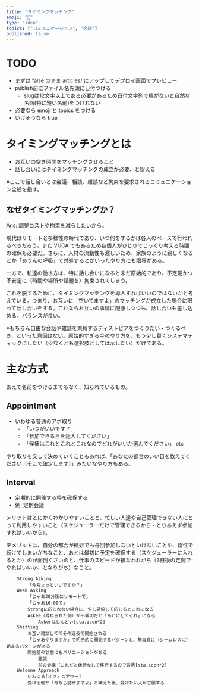 ```yaml
---
title: "タイミングマッチング"
emoji: "👫"
type: "idea"
topics: ["コミュニケーション", "会議"]
published: false
---
```


# TODO
- まずは false のまま articles/ にアップしてデプロイ画面でプレビュー
- publish前にファイル名先頭に日付つける
    - slugは12文字以上である必要があるため日付文字列で稼がないと自然な名前(特に短い名前)をつけれない
- 必要なら emoji と topics をつける
- いけそうなら true

# タイミングマッチングとは
- お互いの空き時間をマッチングさせること
- 話し合いにはタイミングマッチングの成立が必要、と捉える

※ここで話し合いとは会議、相談、雑談など拘束を要求されるコミュニケーション全般を指す。

## なぜタイミングマッチングか？
Ans: 調整コストや拘束を減らしたいから。

現代はリモートと多様性の時代であり、いつ何をするかは各人のペースで行われるべきだろう。また VUCA でもあるため各個人がひとりでじっくり考える時間の確保も必要だ。さらに、人材の流動性も激しいため、家族のように親しくなるとか「あうんの呼吸」で対処するとかいったやり方にも限界がある。

一方で、私達の働き方は、特に話し合いになると未だ原始的であり、不定期かつ不安定に（時間や場所や話題を）拘束されてしまう。

これを脱するために、タイミングマッチングを導入すればいいのではないかと考えている。つまり、お互いに「空いてますよ」のマッチングが成立した場合に限って話し合いをする。これならお互いの事情に配慮しつつも、話し合いも差し込める。バランスが良い。

※もちろん自由な会話や雑談を束縛するディストピアをつくりたい・つくるべき、といった意図はない。原始的すぎる今のやり方を、もう少し賢くシステマティックにしたい（少なくとも選択肢としては示したい）だけである。

# 主な方式
あえて名前をつけるまでもなく、知られているもの。

## Appointment
- いわゆる普通のアポ取り
    - 「いつがいいです？」
    - 「参加できる日を記入してください」
    - 「候補はこれとこれとこれなのでどれがいいか選んでください」 etc

やり取りを交して決めていくこともあれば、「あなたの都合のいい日を教えてください（そこで確定します）」みたいなやり方もある。

## Interval
- 定期的に開催する枠を確保する
- 例: 定例会議

メリットはとにかくわかりやすいことと、忙しい人達や自己管理できない人にとって利用しやすいこと（スケジューラーだけで管理できるから・とりあえず参加すればいいから）。

デメリットは、自分の都合が微妙でも毎回参加しないといけないことや、惰性で続けてしまいがちなこと、あとは最初に予定を確保する（スケジューラーに入れるとか）のが面倒くさいのと、仕事のスピードが損なわれがち（3日後の定例でやればいいか、となりがち）なこと。

```
	Strong Asking
		「今ちょっといいですか？」
	Weak Asking
		「じゃあ30分後にリモートで」
		「じゃあ16:00で」
		Strongに応じれない場合に、少し妥協して応じるとこれになる
		Askee（尋ねられた側）が不親切だと「あとにしてくれ」になる
			Askerはしんどい[sta.icon*2]
	Shifting
		お互い雑談しててその延長で開始される
		「じゃあやりますか」で明示的に開始するパターンと、無自覚に（シームレスに）始まるパターンがある
		開始前の状態にもバリエーションがある
			雑談
			前の会議（これだと休憩なしで移行するので最悪[sta.icon*2]
	Welcome Approach
		いわゆる[オフィスアワー]
		受ける側が「今なら話せますよ」と構えた後、受けたい人が志願する
```

